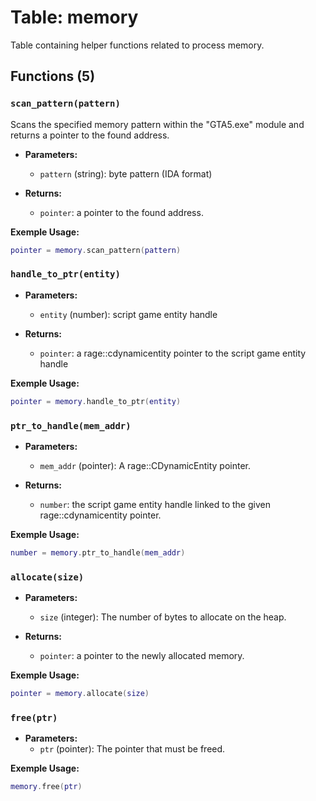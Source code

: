 # Table: memory

Table containing helper functions related to process memory.

## Functions (5)

### `scan_pattern(pattern)`

Scans the specified memory pattern within the "GTA5.exe" module and returns a pointer to the found address.

- **Parameters:**
  - `pattern` (string): byte pattern (IDA format)

- **Returns:**
  - `pointer`: a pointer to the found address.

**Exemple Usage:**
```lua
pointer = memory.scan_pattern(pattern)
```

### `handle_to_ptr(entity)`

- **Parameters:**
  - `entity` (number): script game entity handle

- **Returns:**
  - `pointer`: a rage::cdynamicentity pointer to the script game entity handle

**Exemple Usage:**
```lua
pointer = memory.handle_to_ptr(entity)
```

### `ptr_to_handle(mem_addr)`

- **Parameters:**
  - `mem_addr` (pointer): A rage::CDynamicEntity pointer.

- **Returns:**
  - `number`: the script game entity handle linked to the given rage::cdynamicentity pointer.

**Exemple Usage:**
```lua
number = memory.ptr_to_handle(mem_addr)
```

### `allocate(size)`

- **Parameters:**
  - `size` (integer): The number of bytes to allocate on the heap.

- **Returns:**
  - `pointer`: a pointer to the newly allocated memory.

**Exemple Usage:**
```lua
pointer = memory.allocate(size)
```

### `free(ptr)`

- **Parameters:**
  - `ptr` (pointer): The pointer that must be freed.

**Exemple Usage:**
```lua
memory.free(ptr)
```


